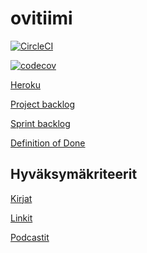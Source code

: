 # ovitiimi

[![CircleCI](https://circleci.com/gh/Cell9/ovitiimi.svg?style=svg)](https://circleci.com/gh/Cell9/ovitiimi)

[![codecov](https://codecov.io/gh/Cell9/ovitiimi/branch/master/graph/badge.svg)](https://codecov.io/gh/Cell9/ovitiimi)

[Heroku](https://ovitiimi.herokuapp.com/)

[Project backlog](https://docs.google.com/spreadsheets/d/1iyOaUwoDaijE3uMPPIeSPnU4EpCxYCItDZS4TlaIsyY/edit#gid=0)

[Sprint backlog](https://docs.google.com/spreadsheets/d/1iyOaUwoDaijE3uMPPIeSPnU4EpCxYCItDZS4TlaIsyY/edit#gid=355581877)

[Definition of Done](https://github.com/Cell9/ovitiimi/blob/master/dokumentointi/definitionOfDone.md)

## Hyväksymäkriteerit

[Kirjat](https://github.com/Cell9/ovitiimi/blob/master/src/test/resources/ohtu/book.feature)

[Linkit](https://github.com/Cell9/ovitiimi/blob/master/src/test/resources/ohtu/link.feature)

[Podcastit](https://github.com/Cell9/ovitiimi/blob/master/src/test/resources/ohtu/podcast.feature)